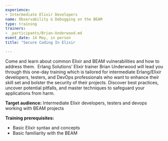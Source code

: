 ```yaml
---
experience:
- Intermediate Elixir Developers
name: Observability & Debugging on the BEAM
type: training
trainers:
- _participants/Brian-Underwood.md
event_date: 14 May, in person
title: "Secure Coding In Elixir

---
```

Come and learn about common Elixir and BEAM vulnerabilities and how to address
them.  Erlang Solutions’ Elixir trainer Brian Underwood will lead you through this
one-day training which is tailored for intermediate Erlang/Elixir developers, testers,
and DevOps professionals who want to enhance their skill set and bolster the
security of their projects. Discover best practices, uncover potential pitfalls, and
master techniques to safeguard your applications from harm.

**Target audience:**
Intermediate Elixir developers, testers and devops working with BEAM projects

**Training prerequisites:**
* Basic Elixir syntax and concepts
* Basic familiarity with the BEAM

